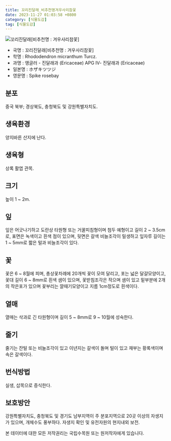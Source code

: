 ```yaml
---
title: 꼬리진달래_비추천명겨우사리참꽃
date: 2023-11-27 01:03:58 +0800
category: [식물도감]
tag: [식물도감]
---
```




![꼬리진달래[비추천명 : 겨우사리참꽃]](/fileUpload/plants/basic/Ericaceae/Rhododendron/7514/1_th2.JPG)
- 국명 : 꼬리진달래[비추천명 : 겨우사리참꽃]
- 학명 : Rhododendron micranthum Turcz.
- 과명 : 앵글러 - 진달래과 (Ericaceae) APG Ⅳ- 진달래과 (Ericaceae)
- 일본명 : ホザキツツジ
- 영문명 : Spike rosebay


## 분포
중국 북부; 경상북도, 충청북도 및 강원특별자치도.
## 생육환경
양지바른 산지에 난다.
## 생육형
상록 활엽 관목. 
## 크기
높이 1 ~ 2m.
## 잎
잎은 어긋나기하고 도란상 타원형 또는 거꿀피침형이며 첨두 예형이고 길이 2 ~ 3.5cm로, 표면은 녹색이고 흰색 점이 있으며, 뒷면은 갈색 비늘조각이 밀생하고 잎자루 길이는 1 ~ 5mm로 짧은 털과 비늘조각이 있다.
## 꽃
꽃은 6 ~ 8월에 피며, 총상꽃차례에 20개씩 꽃이 모여 달리고, 포는 넓은 달걀모양이고, 꽃대 길이 6 ~ 8mm로 흰색 샘이 있으며, 꽃받침조각은 작으며 샘이 있고 밑부분에 2개의 작은포가 있으며 꽃부리는 깔때기모양이고 지름 1cm정도로 흰색이다.
## 열매
열매는 삭과로 긴 타원형이며 길이 5 ~ 8mm로 9 ~ 10월에 성숙한다.
## 줄기
줄기는 잔털 또는 비늘조각이 있고 이년지는 갈색이 돌며 털이 있고 재부는 황록색이며 속은 갈색이다.
## 번식방법
실생, 삽목으로 증식한다.
## 보호방안
강원특별자치도, 충청북도 및 경기도 남부지역이 주 분포지역으로 20곳 이상의 자생지가 있으며, 개체수도 풍부하다. 자생지 확인 및 유전자원의 현지내외 보전.






본 데이터에 대한 모든 저작권리는 국립수목원 또는 원저작자에게 있습니다.
